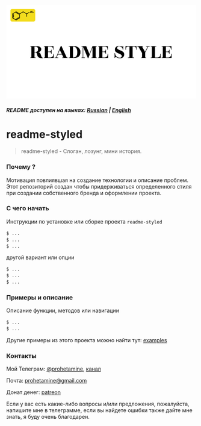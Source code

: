![logo](https://github.com/prohetamine/readme-styled/blob/main/media/logo.png)

##### README доступен на языках: [Russian](https://github.com/prohetamine/readme-styled/blob/main/README/russian.md) | [English](https://github.com/prohetamine/readme-styled/blob/main/README.md)


# readme-styled

> readme-styled - Слоган, лозунг, мини история.

### Почему ?
Мотивация повлиявшая на создание технологии и описание проблем. Этот репозиторий создан чтобы придерживаться определенного стиля при создании собственного бренда и оформлении проекта.

### С чего начать

Инструкции по установке или сборке проекта ```readme-styled```

```sh
$ ...
$ ...
$ ...
```

другой вариант или опции

```sh
$ ...
$ ...
$ ...
```

### Примеры и описание

Описание функции, методов или навигации

```sh
$ ...
$ ...
```

Другие примеры из этого проекта можно найти тут: [examples](https://github.com/prohetamine/readme-styled/blob/main/examples)

### Контакты

Мой Телеграм: [@prohetamine](https://t.me/prohetamine), [канал](https://t.me/prohetamines)

Почта: prohetamine@gmail.com

Донат денег: [patreon](https://www.patreon.com/prohetamine)

Если у вас есть какие-либо вопросы и/или предложения, пожалуйста, напишите мне в телеграмме, если вы найдете ошибки также дайте мне знать, я буду очень благодарен.
